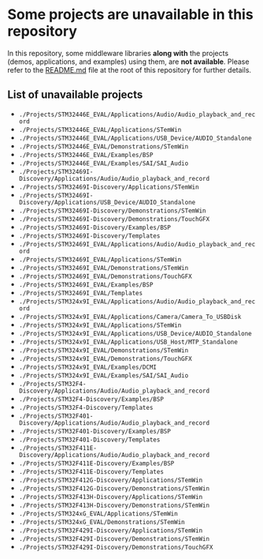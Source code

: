 # Some projects are unavailable in this repository

In this repository, some middleware libraries **along with** the projects (demos, applications, and examples) using them, are **not available**. Please refer to the [README.md](../README.md#some-middleware-libraries-and-projects-are-unavailable-in-this-repository) file at the root of this repository for further details.

## List of unavailable projects

* `./Projects/STM32446E_EVAL/Applications/Audio/Audio_playback_and_record`
* `./Projects/STM32446E_EVAL/Applications/STemWin`
* `./Projects/STM32446E_EVAL/Applications/USB_Device/AUDIO_Standalone`
* `./Projects/STM32446E_EVAL/Demonstrations/STemWin`
* `./Projects/STM32446E_EVAL/Examples/BSP`
* `./Projects/STM32446E_EVAL/Examples/SAI/SAI_Audio`
* `./Projects/STM32469I-Discovery/Applications/Audio/Audio_playback_and_record`
* `./Projects/STM32469I-Discovery/Applications/STemWin`
* `./Projects/STM32469I-Discovery/Applications/USB_Device/AUDIO_Standalone`
* `./Projects/STM32469I-Discovery/Demonstrations/STemWin`
* `./Projects/STM32469I-Discovery/Demonstrations/TouchGFX`
* `./Projects/STM32469I-Discovery/Examples/BSP`
* `./Projects/STM32469I-Discovery/Templates`
* `./Projects/STM32469I_EVAL/Applications/Audio/Audio_playback_and_record`
* `./Projects/STM32469I_EVAL/Applications/STemWin`
* `./Projects/STM32469I_EVAL/Demonstrations/STemWin`
* `./Projects/STM32469I_EVAL/Demonstrations/TouchGFX`
* `./Projects/STM32469I_EVAL/Examples/BSP`
* `./Projects/STM32469I_EVAL/Templates`
* `./Projects/STM324x9I_EVAL/Applications/Audio/Audio_playback_and_record`
* `./Projects/STM324x9I_EVAL/Applications/Camera/Camera_To_USBDisk`
* `./Projects/STM324x9I_EVAL/Applications/STemWin`
* `./Projects/STM324x9I_EVAL/Applications/USB_Device/AUDIO_Standalone`
* `./Projects/STM324x9I_EVAL/Applications/USB_Host/MTP_Standalone`
* `./Projects/STM324x9I_EVAL/Demonstrations/STemWin`
* `./Projects/STM324x9I_EVAL/Demonstrations/TouchGFX`
* `./Projects/STM324x9I_EVAL/Examples/DCMI`
* `./Projects/STM324x9I_EVAL/Examples/SAI/SAI_Audio`
* `./Projects/STM32F4-Discovery/Applications/Audio/Audio_playback_and_record`
* `./Projects/STM32F4-Discovery/Examples/BSP`
* `./Projects/STM32F4-Discovery/Templates`
* `./Projects/STM32F401-Discovery/Applications/Audio/Audio_playback_and_record`
* `./Projects/STM32F401-Discovery/Examples/BSP`
* `./Projects/STM32F401-Discovery/Templates`
* `./Projects/STM32F411E-Discovery/Applications/Audio/Audio_playback_and_record`
* `./Projects/STM32F411E-Discovery/Examples/BSP`
* `./Projects/STM32F411E-Discovery/Templates`
* `./Projects/STM32F412G-Discovery/Applications/STemWin`
* `./Projects/STM32F412G-Discovery/Demonstrations/STemWin`
* `./Projects/STM32F413H-Discovery/Applications/STemWin`
* `./Projects/STM32F413H-Discovery/Demonstrations/STemWin`
* `./Projects/STM324xG_EVAL/Applications/STemWin`
* `./Projects/STM324xG_EVAL/Demonstrations/STemWin`
* `./Projects/STM32F429I-Discovery/Applications/STemWin`
* `./Projects/STM32F429I-Discovery/Demonstrations/STemWin`
* `./Projects/STM32F429I-Discovery/Demonstrations/TouchGFX`
